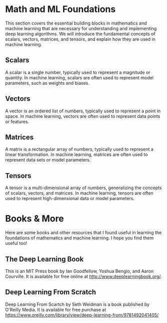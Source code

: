 # Math and ML Foundations
This section covers the essential building blocks in mathematics and machine learning that are necessary for understanding and implementing deep learning algorithms. We will introduce the fundamental concepts of scalars, vectors, matrices, and tensors, and explain how they are used in machine learning.


## Scalars
A scalar is a single number, typically used to represent a magnitude or quantity. In machine learning, scalars are often used to represent model parameters, such as weights and biases.

## Vectors
A vector is an ordered list of numbers, typically used to represent a point in space. In machine learning, vectors are often used to represent data points or features.

## Matrices
A matrix is a rectangular array of numbers, typically used to represent a linear transformation. In machine learning, matrices are often used to represent data sets or model parameters.

## Tensors
A tensor is a multi-dimensional array of numbers, generalizing the concepts of scalars, vectors, and matrices. In machine learning, tensors are often used to represent high-dimensional data or model parameters.

# Books & More
Here are some books and other resources that I found useful in learning the foundations of mathematics and machine learning. I hope you find them useful too!

## The Deep Learning Book
This is an MIT Press book by Ian Goodfellow, Yoshua Bengio, and Aaron Courville. It is available for free online at http://www.deeplearningbook.org/.

## Deep Learning From Scratch
Deep Learning From Scartch by Seth Weidman is a book published by O'Reilly Media. It is available for free purchase at https://www.oreilly.com/library/view/deep-learning-from/9781492041405/